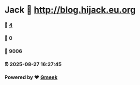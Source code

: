 # Jack :link: http://blog.hijack.eu.org 
### :page_facing_up: [4](http://blog.hijack.eu.org/tag.html) 
### :speech_balloon: 0 
### :hibiscus: 9006 
### :alarm_clock: 2025-08-27 16:27:45 
### Powered by :heart: [Gmeek](https://github.com/Meekdai/Gmeek)
